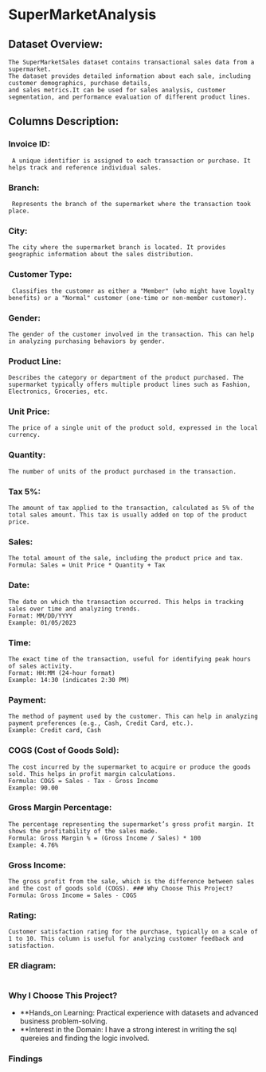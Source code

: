 # SuperMarketAnalysis
## Dataset Overview:
    The SuperMarketSales dataset contains transactional sales data from a supermarket. 
    The dataset provides detailed information about each sale, including customer demographics, purchase details, 
    and sales metrics.It can be used for sales analysis, customer segmentation, and performance evaluation of different product lines.
## Columns Description:
### Invoice ID:	
     A unique identifier is assigned to each transaction or purchase. It helps track and reference individual sales.
### Branch:
     Represents the branch of the supermarket where the transaction took place.
### City:
    The city where the supermarket branch is located. It provides geographic information about the sales distribution.
### Customer Type:
     Classifies the customer as either a "Member" (who might have loyalty benefits) or a "Normal" customer (one-time or non-member customer).
### Gender:
	The gender of the customer involved in the transaction. This can help in analyzing purchasing behaviors by gender.
### Product Line:
	Describes the category or department of the product purchased. The supermarket typically offers multiple product lines such as Fashion, Electronics, Groceries, etc.
### Unit Price:
	The price of a single unit of the product sold, expressed in the local currency.
### Quantity:
    The number of units of the product purchased in the transaction.
### Tax 5%:
	The amount of tax applied to the transaction, calculated as 5% of the total sales amount. This tax is usually added on top of the product price.
### Sales:
	The total amount of the sale, including the product price and tax.
	Formula: Sales = Unit Price * Quantity + Tax
### Date:
	The date on which the transaction occurred. This helps in tracking sales over time and analyzing trends.
	Format: MM/DD/YYYY
	Example: 01/05/2023
### Time:
	The exact time of the transaction, useful for identifying peak hours of sales activity.
	Format: HH:MM (24-hour format)
	Example: 14:30 (indicates 2:30 PM)
### Payment:
	The method of payment used by the customer. This can help in analyzing payment preferences (e.g., Cash, Credit Card, etc.).
	Example: Credit card, Cash
### COGS (Cost of Goods Sold):
	The cost incurred by the supermarket to acquire or produce the goods sold. This helps in profit margin calculations.
	Formula: COGS = Sales - Tax - Gross Income
	Example: 90.00
### Gross Margin Percentage:
	The percentage representing the supermarket’s gross profit margin. It shows the profitability of the sales made.
	Formula: Gross Margin % = (Gross Income / Sales) * 100
	Example: 4.76%
### Gross Income:
	The gross profit from the sale, which is the difference between sales and the cost of goods sold (COGS). ### Why Choose This Project?
	Formula: Gross Income = Sales - COGS
### Rating:
	Customer satisfaction rating for the purchase, typically on a scale of 1 to 10. This column is useful for analyzing customer feedback and satisfaction.
 ### ER diagram:
  ![]()    


### Why I Choose This Project?
- **Hands_on Learning: Practical experience with  datasets and advanced business problem-solving.
- **Interest in the Domain: I have a strong interest in writing the sql quereies and finding the logic involved.

### Findings
